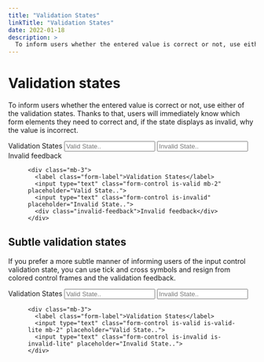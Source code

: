 ```yaml
---
title: "Validation States"
linkTitle: "Validation States"
date: 2022-01-18
description: >
  To inform users whether the entered value is correct or not, use either of the validation states. Thanks to that, users will immediately know which form elements they need to correct and, if the state displays as invalid, why the value is incorrect.
---
```


<div class="markdown">
                      <div>
                        <div class="d-flex mb-3">
                          <h1 class="m-0">Validation states</h1>
                        </div>
                        <p>To inform users whether the entered value is correct or not, use either of the validation states. Thanks to that, users will immediately know which form elements they need to correct and, if the state displays as invalid, why the value is incorrect.</p>
                      </div>
                      <div class="example no_toc_section">
                        <div class="example-content">
                          <div class="mb-3">
                            <label class="form-label">Validation States</label>
                            <input type="text" class="form-control is-valid mb-2" placeholder="Valid State..">
                            <input type="text" class="form-control is-invalid" placeholder="Invalid State..">
                            <div class="invalid-feedback">Invalid feedback</div>
                          </div>
                        </div>
                      </div>
                      <div class="example-code">
                        <figure class="highlight">
                          <pre><code class="language-html" data-lang="html"><span class="nt">&lt;div</span> <span class="na">class=</span><span class="s">"mb-3"</span><span class="nt">&gt;</span>
  <span class="nt">&lt;label</span> <span class="na">class=</span><span class="s">"form-label"</span><span class="nt">&gt;</span>Validation States<span class="nt">&lt;/label&gt;</span>
  <span class="nt">&lt;input</span> <span class="na">type=</span><span class="s">"text"</span> <span class="na">class=</span><span class="s">"form-control is-valid mb-2"</span> <span class="na">placeholder=</span><span class="s">"Valid State.."</span><span class="nt">&gt;</span>
  <span class="nt">&lt;input</span> <span class="na">type=</span><span class="s">"text"</span> <span class="na">class=</span><span class="s">"form-control is-invalid"</span> <span class="na">placeholder=</span><span class="s">"Invalid State.."</span><span class="nt">&gt;</span>
  <span class="nt">&lt;div</span> <span class="na">class=</span><span class="s">"invalid-feedback"</span><span class="nt">&gt;</span>Invalid feedback<span class="nt">&lt;/div&gt;</span>
<span class="nt">&lt;/div&gt;</span></code></pre>
                        </figure>
                      </div>
                      <h2 id="subtle-validation-states">Subtle validation states</h2>
                      <p>If you prefer a more subtle manner of informing users of the input control validation state, you can use tick and cross symbols and resign from colored control frames and the validation feedback.</p>
                      <div class="example no_toc_section">
                        <div class="example-content">
                          <div class="mb-3">
                            <label class="form-label">Validation States</label>
                            <input type="text" class="form-control is-valid is-valid-lite mb-2" placeholder="Valid State..">
                            <input type="text" class="form-control is-invalid is-invalid-lite" placeholder="Invalid State..">
                          </div>
                        </div>
                      </div>
                      <div class="example-code">
                        <figure class="highlight">
                          <pre><code class="language-html" data-lang="html"><span class="nt">&lt;div</span> <span class="na">class=</span><span class="s">"mb-3"</span><span class="nt">&gt;</span>
  <span class="nt">&lt;label</span> <span class="na">class=</span><span class="s">"form-label"</span><span class="nt">&gt;</span>Validation States<span class="nt">&lt;/label&gt;</span>
  <span class="nt">&lt;input</span> <span class="na">type=</span><span class="s">"text"</span> <span class="na">class=</span><span class="s">"form-control is-valid is-valid-lite mb-2"</span> <span class="na">placeholder=</span><span class="s">"Valid State.."</span><span class="nt">&gt;</span>
  <span class="nt">&lt;input</span> <span class="na">type=</span><span class="s">"text"</span> <span class="na">class=</span><span class="s">"form-control is-invalid is-invalid-lite"</span> <span class="na">placeholder=</span><span class="s">"Invalid State.."</span><span class="nt">&gt;</span>
<span class="nt">&lt;/div&gt;</span></code></pre>
                        </figure>
                      </div>
                    </div>